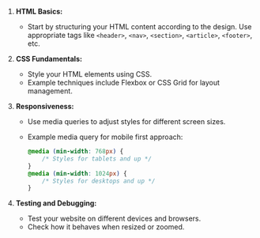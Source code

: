1. **HTML Basics:**
    - Start by structuring your HTML content according to the design. Use appropriate tags like `<header>`, `<nav>`, `<section>`, `<article>`, `<footer>`, etc.
2. **CSS Fundamentals:**
    - Style your HTML elements using CSS.
    - Example techniques include Flexbox or CSS Grid for layout management.
3. **Responsiveness:**
    - Use media queries to adjust styles for different screen sizes.
    - Example media query for mobile first approach:
        
        ```css
        @media (min-width: 768px) {
            /* Styles for tablets and up */
        }
        @media (min-width: 1024px) {
            /* Styles for desktops and up */
        }
        
        ```
        
4. **Testing and Debugging:**
    - Test your website on different devices and browsers.
    - Check how it behaves when resized or zoomed.
